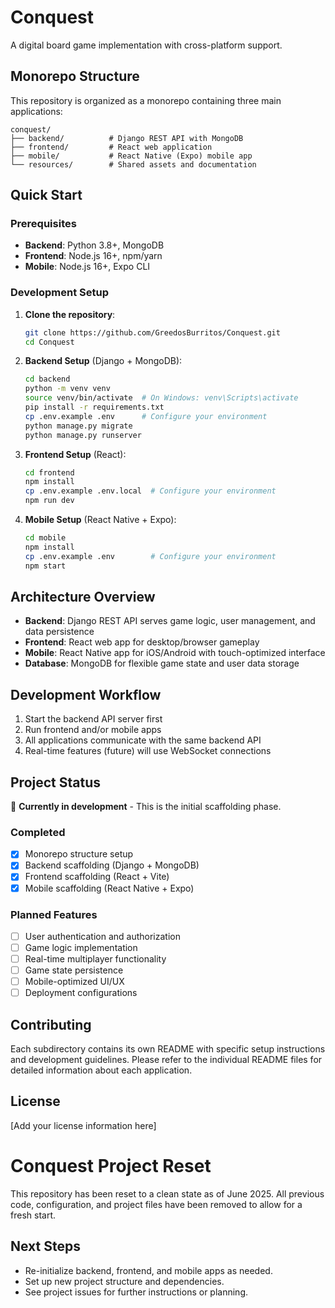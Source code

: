 # Conquest

A digital board game implementation with cross-platform support.

## Monorepo Structure

This repository is organized as a monorepo containing three main applications:

```
conquest/
├── backend/          # Django REST API with MongoDB
├── frontend/         # React web application
├── mobile/           # React Native (Expo) mobile app
└── resources/        # Shared assets and documentation
```

## Quick Start

### Prerequisites

- **Backend**: Python 3.8+, MongoDB
- **Frontend**: Node.js 16+, npm/yarn
- **Mobile**: Node.js 16+, Expo CLI

### Development Setup

1. **Clone the repository**:
   ```bash
   git clone https://github.com/GreedosBurritos/Conquest.git
   cd Conquest
   ```

2. **Backend Setup** (Django + MongoDB):
   ```bash
   cd backend
   python -m venv venv
   source venv/bin/activate  # On Windows: venv\Scripts\activate
   pip install -r requirements.txt
   cp .env.example .env      # Configure your environment
   python manage.py migrate
   python manage.py runserver
   ```

3. **Frontend Setup** (React):
   ```bash
   cd frontend
   npm install
   cp .env.example .env.local  # Configure your environment
   npm run dev
   ```

4. **Mobile Setup** (React Native + Expo):
   ```bash
   cd mobile
   npm install
   cp .env.example .env        # Configure your environment
   npm start
   ```

## Architecture Overview

- **Backend**: Django REST API serves game logic, user management, and data persistence
- **Frontend**: React web app for desktop/browser gameplay
- **Mobile**: React Native app for iOS/Android with touch-optimized interface
- **Database**: MongoDB for flexible game state and user data storage

## Development Workflow

1. Start the backend API server first
2. Run frontend and/or mobile apps
3. All applications communicate with the same backend API
4. Real-time features (future) will use WebSocket connections

## Project Status

🚧 **Currently in development** - This is the initial scaffolding phase.

### Completed
- [x] Monorepo structure setup
- [x] Backend scaffolding (Django + MongoDB)
- [x] Frontend scaffolding (React + Vite)
- [x] Mobile scaffolding (React Native + Expo)

### Planned Features
- [ ] User authentication and authorization
- [ ] Game logic implementation
- [ ] Real-time multiplayer functionality
- [ ] Game state persistence
- [ ] Mobile-optimized UI/UX
- [ ] Deployment configurations

## Contributing

Each subdirectory contains its own README with specific setup instructions and development guidelines. Please refer to the individual README files for detailed information about each application.

## License

[Add your license information here]

# Conquest Project Reset

This repository has been reset to a clean state as of June 2025. All previous code, configuration, and project files have been removed to allow for a fresh start.

## Next Steps
- Re-initialize backend, frontend, and mobile apps as needed.
- Set up new project structure and dependencies.
- See project issues for further instructions or planning.
